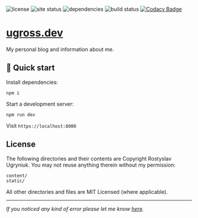 ![license](https://img.shields.io/github/license/ugross/ugross.dev.svg?style=flat-square)
![site status](https://img.shields.io/website-up-down-green-red/https/ugross.space.svg?style=flat-square)
![dependencies](https://img.shields.io/david/ugross/ugross.dev.svg?style=flat-square)
![build status](https://travis-ci.org/UgRoss/ugross.space.svg?branch=dev)
[![Codacy Badge](https://api.codacy.com/project/badge/Grade/9ac535ad84b14490a3719360dd41fa20)](https://www.codacy.com/app/ugr.ross/ugross.dev?utm_source=github.com&amp;utm_medium=referral&amp;utm_content=UgRoss/ugross.dev&amp;utm_campaign=Badge_Grade)

# [ugross.dev](https://ugross.dev)

My personal blog and information about me.

## 🚀 Quick start

Install dependencies:

```
npm i
```

Start a development server:

```
npm run dev
```

Visit `https://localhost:8000`

## License

The following directories and their contents are Copyright Rostyslav Ugryniuk. You may not reuse anything therein without my permission:

```
content/
static/
```

All other directories and files are MIT Licensed (where applicable).

---

_If you noticed any kind of error please let me know [here](https://github.com/UgRoss/ugross.space/issues/new)._

